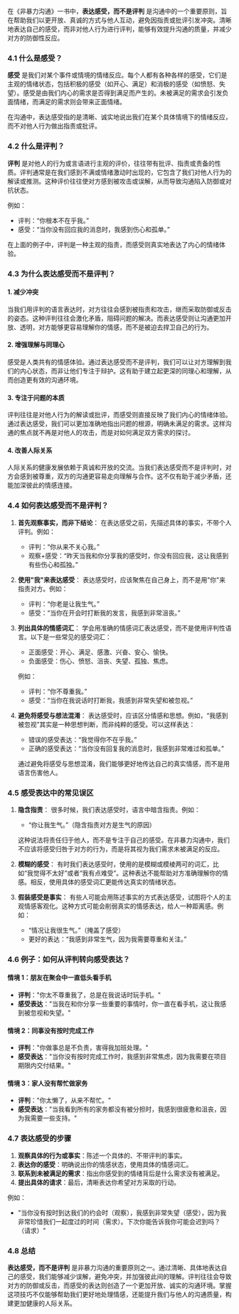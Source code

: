 在《非暴力沟通》一书中，**表达感受，而不是评判** 是沟通中的一个重要原则，旨在帮助我们以更开放、真诚的方式与他人互动，避免因指责或批评引发冲突。清晰地表达自己的感受，而非对他人行为进行评判，能够有效提升沟通的质量，并减少对方的防御性反应。

### 4.1 什么是感受？

**感受** 是我们对某个事件或情境的情绪反应。每个人都有各种各样的感受，它们是主观的情绪状态，包括积极的感受（如开心、满足）和消极的感受（如愤怒、失望）。感受是由我们内心的需求是否得到满足而产生的。未被满足的需求会引发负面情绪，而满足的需求则会带来正面情绪。

在沟通中，表达感受指的是清晰、诚实地说出我们在某个具体情境下的情绪反应，而不对他人行为做出指责或批评。

### 4.2 什么是评判？

**评判** 是对他人的行为或言语进行主观的评价，往往带有批评、指责或责备的性质。评判通常是在我们感到不满或情绪激动时出现的，它包含了我们对他人行为的解读或推测。这种评价往往使对方感到被攻击或误解，从而导致沟通陷入防御或对抗状态。

例如：
- 评判：“你根本不在乎我。”
- 感受：“当你没有回应我的消息时，我感到伤心和孤单。”

在上面的例子中，评判是一种主观的指责，而感受则真实地表达了内心的情绪体验。

### 4.3 为什么表达感受而不是评判？

#### 1. 减少冲突
当我们用评判的语言表达时，对方往往会感到被指责和攻击，继而采取防御或反击的姿态。这种评判往往会激化矛盾，阻碍问题的解决。而表达感受则让沟通更加开放、透明，对方能够更容易理解你的情感，而不是被迫去捍卫自己的行为。

#### 2. 增强理解与同理心
感受是人类共有的情感体验。通过表达感受而不是评判，我们可以让对方理解到我们的内心状态，而非让他们专注于辩护。这有助于建立起更深的同理心和理解，从而创造更有效的沟通环境。

#### 3. 专注于问题的本质
评判往往是对他人行为的解读或批评，而感受则直接反映了我们内心的情绪体验。通过表达感受，我们可以更加准确地指出问题的根源，明确未满足的需求。这样沟通的焦点就不再是对他人的攻击，而是对如何满足双方需求的探讨。

#### 4. 改善人际关系
人际关系的健康发展依赖于真诚和开放的交流。当我们表达感受而不是评判时，对方会感到被尊重，双方的沟通更容易走向理解与合作。这不仅有助于减少矛盾，还能加深彼此的情感连接。

### 4.4 如何表达感受而不是评判？

1. **首先观察事实，而非下结论**：
   在表达感受之前，先描述具体的事实，不带个人评判。例如：
   - 评判：“你从来不关心我。”
   - 观察+感受：“昨天当我和你分享我的感受时，你没有回应我，这让我感到有些伤心和孤独。”

2. **使用"我"来表达感受**：
   表达感受时，应该聚焦在自己身上，而不是用"你"来指责对方。例如：
   - 评判：“你老是让我生气。”
   - 感受：“当你在开会时打断我的发言，我感到非常沮丧。”

3. **列出具体的情感词汇**：
   学会用准确的情感词汇表达感受，而不是使用评判性语言。以下是一些常见的感受词汇：

   - 正面感受：开心、满足、感激、兴奋、安心、愉快。
   - 负面感受：伤心、愤怒、沮丧、失望、孤独、焦虑。

   例如：
   - 评判：“你不尊重我。”
   - 感受：“当你在我说话时打断我，我感到非常失望和被忽视。”

4. **避免将感受与想法混淆**：
   表达感受时，应该区分情感和思想。例如，“我感到被忽视”其实是一种思想判断，而非纯粹的感受。可以这样表达：
   - 错误的感受表达：“我觉得你不在乎我。”
   - 正确的感受表达：“当你没有回复我的消息时，我感到非常难过和孤单。”

   通过避免将感受与思想混淆，我们能够更好地传达自己的真实情感，而不是用语言伤害他人。

### 4.5 感受表达中的常见误区

1. **隐含指责**：
   很多时候，我们表达感受时，语言中暗含指责。例如：
   - “你让我生气。”（隐含指责对方是生气的原因）
   
   这种说法将责任归于他人，而不是专注于自己的感受。在非暴力沟通中，我们不应该将感受归咎于对方的行为，而是将其视为我们需求未被满足的反应。

2. **模糊的感受**：
   有时我们表达感受时，使用的是模糊或模棱两可的词汇，比如“我觉得不太好”或者“我有点难受”。这种表达不能帮助对方准确理解你的情感。相反，使用具体的感受词汇更能传达真实的情绪状态。

3. **假装感受是事实**：
   有些人可能会用陈述事实的方式表达感受，试图将个人的主观情感客观化。这种方式可能会削弱真实的情感表达，给人一种距离感。例如：
   - “情况让我很生气。”（掩盖了感受）
   - 更好的表达：“我感到非常生气，因为我需要尊重和关注。”

### 4.6 例子：如何从评判转向感受表达？

#### 情境 1：朋友在聚会中一直低头看手机
- **评判**："你太不尊重我了，总是在我说话时玩手机。"
- **感受表达**："当我在和你分享一些重要的事情时，你一直在看手机，这让我感到被忽视和失望。"

#### 情境 2：同事没有按时完成工作
- **评判**："你做事总是不负责，害得我加班处理。"
- **感受表达**："当你没有按时完成工作时，我感到非常焦虑，因为我需要在项目期限内交付结果。"

#### 情境 3：家人没有帮忙做家务
- **评判**："你太懒了，从来不帮忙。"
- **感受表达**："当我看到所有的家务都没有被分担时，我感到很疲惫和沮丧，因为我需要一些支持。"

### 4.7 表达感受的步骤

1. **观察具体的行为或事实**：陈述一个具体的、不带评判的事实。
2. **表达你的感受**：明确说出你的情感状态，使用具体的情感词汇。
3. **联系到未被满足的需求**：指出你感受到的情绪背后是什么需求没有被满足。
4. **提出具体的请求**：最后，清晰表达你希望对方采取的行动。

例如：
- "当你没有按时到达我们的约会时（观察），我感到非常失望（感受），因为我非常珍惜我们一起度过的时间（需求）。下次你能告诉我你可能会迟到吗？（请求）"

### 4.8 总结

**表达感受，而不是评判** 是非暴力沟通的重要原则之一。通过清晰、具体地表达自己的感受，我们能够减少误解，避免冲突，并加强彼此间的理解。评判往往会导致对方的防御或反击，而感受的表达则创造了一个更加开放、诚实的沟通环境。掌握这项技巧不仅能够帮助我们更好地处理情感，还能提升我们与他人的沟通质量，构建更加健康的人际关系。